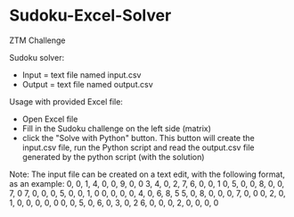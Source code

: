 # Sudoku-Excel-Solver
ZTM Challenge

Sudoku solver:
 - Input = text file named input.csv
 - Output = text file named output.csv
 
 Usage with provided Excel file:
 - Open Excel file
 - Fill in the Sudoku challenge on the left side (matrix)
 - click the "Solve with Python" button. This button will create the input.csv file, run the Python script and read 
    the output.csv file generated by the python script (with the solution)
    
Note: The input file can be created on a text edit, with the following format, as an example:
0, 0, 1, 4, 0, 0, 9, 0, 0
3, 4, 0, 2, 7, 6, 0, 0, 1
0, 5, 0, 0, 8, 0, 0, 7, 0
7, 0, 0, 0, 5, 0, 0, 1, 0
0, 0, 0, 0, 4, 0, 6, 8, 5
5, 0, 8, 0, 0, 0, 7, 0, 0
0, 2, 0, 1, 0, 0, 0, 0, 0
0, 0, 5, 0, 6, 0, 3, 0, 2
6, 0, 0, 0, 2, 0, 0, 0, 0
 

